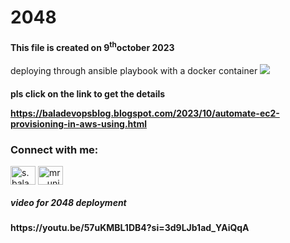 # 2048
<h4>This file is created on 9<sup>th</sup>october 2023</h4>
deploying through ansible playbook with a docker container

<head>
   <title><mark>2048 application</mark></title>
</head>

<body>
   <img src=![image](https://github.com/devScopsBala/2048/assets/146183380/c37b4152-74d8-4cc2-a48c-7dac775085f2)

   </img>

<h4>
pls click on the link to get the details

   https://baladevopsblog.blogspot.com/2023/10/automate-ec2-provisioning-in-aws-using.html
</h4>

<h3 align="left">Connect with me:</h3>
<p align="left">
<a href="https://linkedin.com/in/s.bala chandrudu" target="blank"><img align="center" src="https://images.unsplash.com/photo-1611944212129-29977ae1398c?ixlib=rb-4.0.3&ixid=M3wxMjA3fDB8MHxzZWFyY2h8Mnx8bGlua2VkaW58ZW58MHx8MHx8fDA%3D&w=1000&q=80" alt="s.bala chandrudu alt="s.bala chandrudu" height="30" width="40" /></a>
<a href="https://instagram.com/mr__unique__devp" target="blank"><img align="center" src="https://instasize.com/_next/image?url=https%3A%2F%2Fres.cloudinary.com%2Fmunkee%2Fimage%2Fupload%2Fv1677712288%2Finstasize-website%2Flearn%2Flrm1ehuepxxgjntqr1hx.webp&w=3840&q=75" alt="mr__unique__devp" height="30" width="40" /></a>
</p>


<h5><mark></mark>video for 2048 deployment</mark></h5>

<h4>
   https://youtu.be/57uKMBL1DB4?si=3d9LJb1ad_YAiQqA
</h4>

</body>
